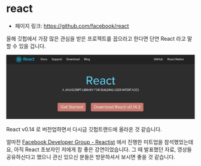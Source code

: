 # react

- 페이지 링크: https://github.com/facebook/react

올해 깃헙에서 가장 많은 관심을 받은 프로젝트를 꼽으라고 한다면 단연 React 라고 말할 수 있을 겁니다.

![이미지](../img/022-22.JPG)

React v0.14 로 버전업하면서 다시금 깃헙트랜드에 올라온 것 같습니다.

얼마전 [Facebook Developer Group - Reactist](https://www.facebook.com/groups/reactist/) 에서 진행한 미트업을 참석했었는데요, 아직 React 초보자인 저에게 참 좋은 강연이었습니다. 그 때 발표했던 자료, 영상들 공유하신다고 했으니 관신 있으신 분들은  방문하셔서 보시면 좋을 것 같습니다.
